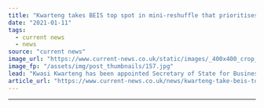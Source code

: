 ```yaml
---
title: "Kwarteng takes BEIS top spot in mini-reshuffle that prioritises COP26"
date: "2021-01-11"
tags: 
  - current news
  - news
source: "current news"
image_url: "https://www.current-news.co.uk/static/images/_400x400_crop_center-center/Kwasi-Kwarteng-image-gov.uk.jpg"
image_fp: "/assets/img/post_thumbnails/157.jpg"
lead: "​Kwasi Kwarteng has been appointed Secretary of State for Business, Energy and Industrial Strategy (BEIS) in a mini-shuffle."
article_url: "https://www.current-news.co.uk/news/kwarteng-take-beis-top-spot-in-mini-reshuffle-that-prioritises-cop26?utm_source=rss-feeds&utm_medium=rss&utm_campaign=rss"
---
```


---
